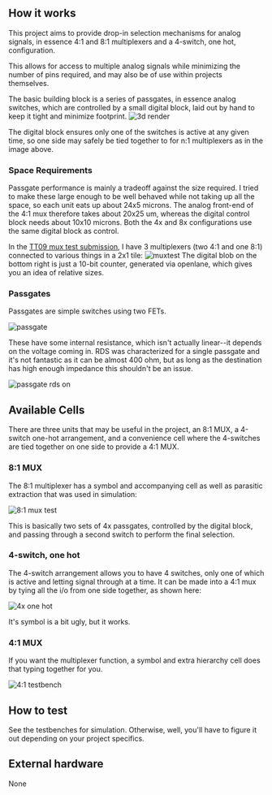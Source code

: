 <!---

This file is used to generate your project datasheet. Please fill in the information below and delete any unused
sections.

You can also include images in this folder and reference them in the markdown. Each image must be less than
512 kb in size, and the combined size of all images must be less than 1 MB.
-->

## How it works

This project aims to provide drop-in selection mechanisms for analog signals, in essence 4:1 and 8:1 multiplexers and a 4-switch, one hot, configuration.

This allows for access to multiple analog signals while minimizing the number of pins required, and may also be of use within projects themselves.

The basic building block is a series of passgates, in essence analog switches, which are controlled by a small digital block, laid out by hand to keep it tight and minimize footprint.
![3d render](https://raw.githubusercontent.com/psychogenic/analogmuxkit/main/docs/images/4mux3dannotated.png)

The digital block ensures only one of the switches is active at any given time, so one side may safely be tied together to for n:1 multiplexers as in the image above.


### Space Requirements 

Passgate performance is mainly a tradeoff against the size required.  I tried to make these large enough to be well behaved while not taking up all the space, so each unit eats up about 24x5 microns.  The analog front-end of the 4:1 mux therefore takes about 20x25 um, whereas the digital control block needs about 10x10 microns.  Both the 4x and 8x configurations use the same digital block as control.

In the [TT09 mux test submission](https://github.com/psychogenic/tt09-analogmux), I have 3 multiplexers (two 4:1 and one 8:1) connected to various things in a 2x1 tile:
![muxtest](https://raw.githubusercontent.com/psychogenic/analogmuxkit/main/docs/images/muxtest.png)
The digital blob on the bottom right is just a 10-bit counter, generated via openlane, which gives you an idea of relative sizes.


### Passgates

Passgates are simple switches using two FETs.

![passgate](https://raw.githubusercontent.com/psychogenic/analogmuxkit/main/docs/images/passgate.png)

These have some internal resistance, which isn't actually linear--it depends on the voltage coming in.  RDS was characterized for a single passgate and it's not fantastic as it can be almost 400 ohm, but as long as the destination has high enough impedance this shouldn't be an issue.


![passgate rds on](https://raw.githubusercontent.com/psychogenic/analogmuxkit/main/docs/images/passgate_rdson.png)

## Available Cells

There are three units that may be useful in the project, an 8:1 MUX, a 4-switch one-hot arrangement, and a convenience cell where the 4-switches are tied together on one side to provide a 4:1 MUX.

### 8:1 MUX

The 8:1 multiplexer has a symbol and accompanying cell as well as parasitic extraction that was used in simulation:

![8:1 mux test](https://raw.githubusercontent.com/psychogenic/analogmuxkit/main/docs/images/8to1muxtb.png)

This is basically two sets of 4x passgates, controlled by the digital block, and passing through a second switch to perform the final selection.


### 4-switch, one hot

The 4-switch arrangement allows you to have 4 switches, only one of which is active and letting signal through at a time.  It can be made into a 4:1 mux by tying all the i/o from one side together, as shown here:

![4x one hot](https://raw.githubusercontent.com/psychogenic/analogmuxkit/main/docs/images/4onehottb.png)

It's symbol is a bit ugly, but it works.

### 4:1 MUX

If you want the multiplexer function, a symbol and extra hierarchy cell does that typing together for you.

![4:1 testbench](https://raw.githubusercontent.com/psychogenic/analogmuxkit/main/docs/images/4to1tb.png)


## How to test

See the testbenches for simulation.  Otherwise, well, you'll have to figure it out depending on your project specifics.

## External hardware

None